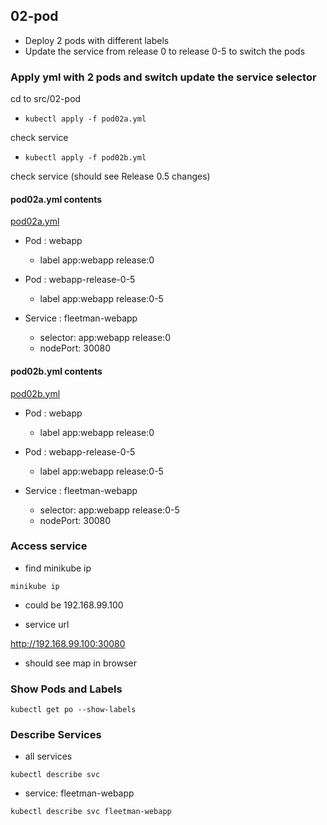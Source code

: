 ## 02-pod 

* Deploy 2 pods with different labels
* Update the service from release 0 to release 0-5 to switch the pods

### Apply yml with 2 pods and switch update the service selector 
cd to src/02-pod
* `kubectl apply -f pod02a.yml`

check service

* `kubectl apply -f pod02b.yml`

check service (should see Release 0.5 changes)

#### pod02a.yml contents
[pod02a.yml](file:pod02a.yml)

- Pod : webapp 
  - label app:webapp release:0

- Pod : webapp-release-0-5 
  - label app:webapp release:0-5

- Service : fleetman-webapp 
  - selector:  app:webapp release:0
  - nodePort: 30080

#### pod02b.yml contents
[pod02b.yml](file:pod02b.yml)

- Pod : webapp 
  - label app:webapp release:0

- Pod : webapp-release-0-5 
  - label app:webapp release:0-5

- Service : fleetman-webapp 
  - selector:  app:webapp release:0-5
  - nodePort: 30080

### Access service 

* find minikube ip

`minikube ip`
  - could be 192.168.99.100

* service url

http://192.168.99.100:30080

  - should see map in browser

### Show Pods and Labels

`kubectl get po --show-labels`

### Describe Services
* all services 

`kubectl describe svc`

* service: fleetman-webapp

`kubectl describe svc fleetman-webapp`


